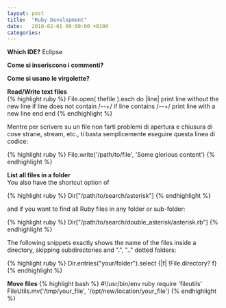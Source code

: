 ```yaml
---
layout: post
title:  "Ruby Development"
date:   2018-02-01 00:00:00 +0100
categories:
---
```

**Which IDE?**
Eclipse

**Come si inseriscono i commenti?**


**Come si usano le virgolette?**


**Read/Write text files**  
{% highlight ruby %}
File.open( thefile ).each do |line|
    print line without the new line if line does not contain  /--+/
    if line contains /--+/
        print line with a new line
    end
end
{% endhighlight %}

Mentre per scrivere su un file non farti problemi di apertura e chiusura di
cose strane, stream, etc., ti basta semplicemente eseguire questa linea di
codice:

{% highlight ruby %}
File.write('/path/to/file', 'Some glorious content')
{% endhighlight %}

**List all files in a folder**  
You also have the shortcut option of

{% highlight ruby %}
Dir["/path/to/search/asterisk"]
{% endhighlight %}

and if you want to find all Ruby files in any folder or sub-folder:

{% highlight ruby %}
Dir["/path/to/search/double_asterisk/asterisk.rb"]
{% endhighlight %}

The following snippets exactly shows the name of the files inside a directory, skipping subdirectories and ".", ".." dotted folders:

{% highlight ruby %}
Dir.entries("your/folder").select {|f| !File.directory? f}
{% endhighlight %}

**Move files**
{% highlight bash %}
#!/usr/bin/env ruby
require 'fileutils'
FileUtils.mv('/tmp/your_file', '/opt/new/location/your_file')
{% endhighlight %}
